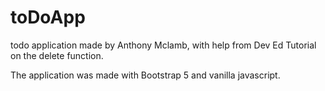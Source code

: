 # toDoApp
todo application made by Anthony Mclamb, with help from Dev Ed Tutorial on the delete function.

The application was made with Bootstrap 5 and vanilla javascript.
